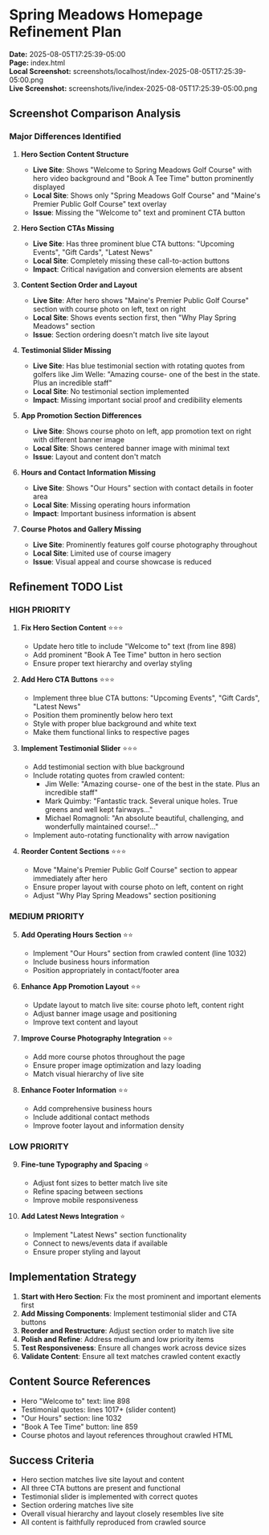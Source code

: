 # Spring Meadows Homepage Refinement Plan

**Date:** 2025-08-05T17:25:39-05:00  
**Page:** index.html  
**Local Screenshot:** screenshots/localhost/index-2025-08-05T17:25:39-05:00.png  
**Live Screenshot:** screenshots/live/index-2025-08-05T17:25:39-05:00.png

## Screenshot Comparison Analysis

### Major Differences Identified

1. **Hero Section Content Structure**
   - **Live Site**: Shows "Welcome to Spring Meadows Golf Course" with hero video background and "Book A Tee Time" button prominently displayed
   - **Local Site**: Shows only "Spring Meadows Golf Course" and "Maine's Premier Public Golf Course" text overlay
   - **Issue**: Missing the "Welcome to" text and prominent CTA button

2. **Hero Section CTAs Missing**
   - **Live Site**: Has three prominent blue CTA buttons: "Upcoming Events", "Gift Cards", "Latest News"
   - **Local Site**: Completely missing these call-to-action buttons
   - **Impact**: Critical navigation and conversion elements are absent

3. **Content Section Order and Layout**
   - **Live Site**: After hero shows "Maine's Premier Public Golf Course" section with course photo on left, text on right
   - **Local Site**: Shows events section first, then "Why Play Spring Meadows" section
   - **Issue**: Section ordering doesn't match live site layout

4. **Testimonial Slider Missing**
   - **Live Site**: Has blue testimonial section with rotating quotes from golfers like Jim Welle: "Amazing course- one of the best in the state. Plus an incredible staff"
   - **Local Site**: No testimonial section implemented
   - **Impact**: Missing important social proof and credibility elements

5. **App Promotion Section Differences**
   - **Live Site**: Shows course photo on left, app promotion text on right with different banner image
   - **Local Site**: Shows centered banner image with minimal text
   - **Issue**: Layout and content don't match

6. **Hours and Contact Information Missing**
   - **Live Site**: Shows "Our Hours" section with contact details in footer area
   - **Local Site**: Missing operating hours information
   - **Impact**: Important business information is absent

7. **Course Photos and Gallery Missing**
   - **Live Site**: Prominently features golf course photography throughout
   - **Local Site**: Limited use of course imagery
   - **Issue**: Visual appeal and course showcase is reduced

## Refinement TODO List

### HIGH PRIORITY

1. **Fix Hero Section Content** ⭐⭐⭐
   - Update hero title to include "Welcome to" text (from line 898)
   - Add prominent "Book A Tee Time" button in hero section
   - Ensure proper text hierarchy and overlay styling

2. **Add Hero CTA Buttons** ⭐⭐⭐
   - Implement three blue CTA buttons: "Upcoming Events", "Gift Cards", "Latest News"
   - Position them prominently below hero text
   - Style with proper blue background and white text
   - Make them functional links to respective pages

3. **Implement Testimonial Slider** ⭐⭐⭐
   - Add testimonial section with blue background
   - Include rotating quotes from crawled content:
     - Jim Welle: "Amazing course- one of the best in the state. Plus an incredible staff"
     - Mark Quimby: "Fantastic track. Several unique holes. True greens and well kept fairways..."
     - Michael Romagnoli: "An absolute beautiful, challenging, and wonderfully maintained course!..."
   - Implement auto-rotating functionality with arrow navigation

4. **Reorder Content Sections** ⭐⭐⭐
   - Move "Maine's Premier Public Golf Course" section to appear immediately after hero
   - Ensure proper layout with course photo on left, content on right
   - Adjust "Why Play Spring Meadows" section positioning

### MEDIUM PRIORITY

5. **Add Operating Hours Section** ⭐⭐
   - Implement "Our Hours" section from crawled content (line 1032)
   - Include business hours information
   - Position appropriately in contact/footer area

6. **Enhance App Promotion Layout** ⭐⭐
   - Update layout to match live site: course photo left, content right
   - Adjust banner image usage and positioning
   - Improve text content and layout

7. **Improve Course Photography Integration** ⭐⭐
   - Add more course photos throughout the page
   - Ensure proper image optimization and lazy loading
   - Match visual hierarchy of live site

8. **Enhance Footer Information** ⭐⭐
   - Add comprehensive business hours
   - Include additional contact methods
   - Improve footer layout and information density

### LOW PRIORITY

9. **Fine-tune Typography and Spacing** ⭐
   - Adjust font sizes to better match live site
   - Refine spacing between sections
   - Improve mobile responsiveness

10. **Add Latest News Integration** ⭐
    - Implement "Latest News" section functionality
    - Connect to news/events data if available
    - Ensure proper styling and layout

## Implementation Strategy

1. **Start with Hero Section**: Fix the most prominent and important elements first
2. **Add Missing Components**: Implement testimonial slider and CTA buttons
3. **Reorder and Restructure**: Adjust section order to match live site
4. **Polish and Refine**: Address medium and low priority items
5. **Test Responsiveness**: Ensure all changes work across device sizes
6. **Validate Content**: Ensure all text matches crawled content exactly

## Content Source References

- Hero "Welcome to" text: line 898
- Testimonial quotes: lines 1017+ (slider content)
- "Our Hours" section: line 1032
- "Book A Tee Time" button: line 859
- Course photos and layout references throughout crawled HTML

## Success Criteria

- Hero section matches live site layout and content
- All three CTA buttons are present and functional
- Testimonial slider is implemented with correct quotes
- Section ordering matches live site
- Overall visual hierarchy and layout closely resembles live site
- All content is faithfully reproduced from crawled source